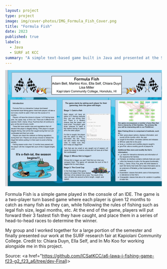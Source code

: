 ```yaml
---
layout: project
type: project
image: img/cover-photos/IMG_Formula_Fish_Cover.png
title: "Formula Fish"
date: 2023
published: true
labels:
  - Java
  - SURF at KCC
summary: "A simple text-based game built in Java and presented at the SURF research fair at KCC."
---
```


<img class="img-fluid" src="../img/Formula-Fish.png">

Formula Fish is a simple game played in the console of an IDE. The game is a two-player turn based game where each player is given 12 months to catch as many fish as they can, while following the rules of fishing such as legal fish size, legal months, etc. At the end of the game, players will put forward their 3 fastest fish they have caught, and place them in a series of head-to-head races to determine the winner.

My group and I worked together for a large portion of the semester and finally presented our work at the SURF research fair at Kapiolani Community College. Credit to: Chiara Duyn, Ella Self, and In Mo Koo for working alongside me in this project.
 
Source: <a href="https://github.com/ICSatKCC/a6-lawa-i-fishing-game-f23-g2_f23_a6/tree/dev-Final)></a>
